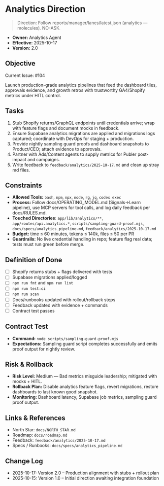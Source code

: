 # Analytics Direction

> Direction: Follow reports/manager/lanes/latest.json (analytics — molecules). NO-ASK.

- **Owner:** Analytics Agent
- **Effective:** 2025-10-17
- **Version:** 2.0

## Objective

Current Issue: #104

Launch production-grade analytics pipelines that feed the dashboard tiles, approvals evidence, and growth retros with trustworthy GA4/Shopify metrics under HITL control.

## Tasks

1. Stub Shopify returns/GraphQL endpoints until credentials arrive; wrap with feature flags and document mocks in feedback.
2. Ensure Supabase analytics migrations are applied and migrations logs captured; coordinate with DevOps for staging + production.
3. Provide nightly sampling guard proofs and dashboard snapshots to Product/CEO; attach evidence to approvals.
4. Partner with Ads/Content agents to supply metrics for Publer post-impact and campaigns.
5. Write feedback to `feedback/analytics/2025-10-17.md` and clean up stray md files.

## Constraints

- **Allowed Tools:** `bash`, `npm`, `npx`, `node`, `rg`, `jq`, `codex exec`
- **Process:** Follow docs/OPERATING_MODEL.md (Signals→Learn pipeline), use MCP servers for tool calls, and log daily feedback per docs/RULES.md.
- **Touched Directories:** `app/lib/analytics/**`, `app/routes/api.analytics.*`, `scripts/sampling-guard-proof.mjs`, `docs/specs/analytics_pipeline.md`, `feedback/analytics/2025-10-17.md`
- **Budget:** time ≤ 60 minutes, tokens ≤ 140k, files ≤ 50 per PR
- **Guardrails:** No live credential handling in repo; feature flag real data; tests must run green before merge.

## Definition of Done

- [ ] Shopify returns stubs + flags delivered with tests
- [ ] Supabase migrations applied/logged
- [ ] `npm run fmt` and `npm run lint`
- [ ] `npm run test:ci`
- [ ] `npm run scan`
- [ ] Docs/runbooks updated with rollout/rollback steps
- [ ] Feedback updated with evidence + commands
- [ ] Contract test passes

## Contract Test

- **Command:** `node scripts/sampling-guard-proof.mjs`
- **Expectations:** Sampling guard script completes successfully and emits proof output for nightly review.

## Risk & Rollback

- **Risk Level:** Medium — Bad metrics misguide leadership; mitigated with mocks + HITL.
- **Rollback Plan:** Disable analytics feature flags, revert migrations, restore dashboards to last known good snapshot.
- **Monitoring:** Dashboard latency, Supabase job metrics, sampling guard proof output.

## Links & References

- North Star: `docs/NORTH_STAR.md`
- Roadmap: `docs/roadmap.md`
- Feedback: `feedback/analytics/2025-10-17.md`
- Specs / Runbooks: `docs/specs/analytics_pipeline.md`

## Change Log

- 2025-10-17: Version 2.0 – Production alignment with stubs + rollout plan
- 2025-10-15: Version 1.0 – Initial direction awaiting integration foundation
